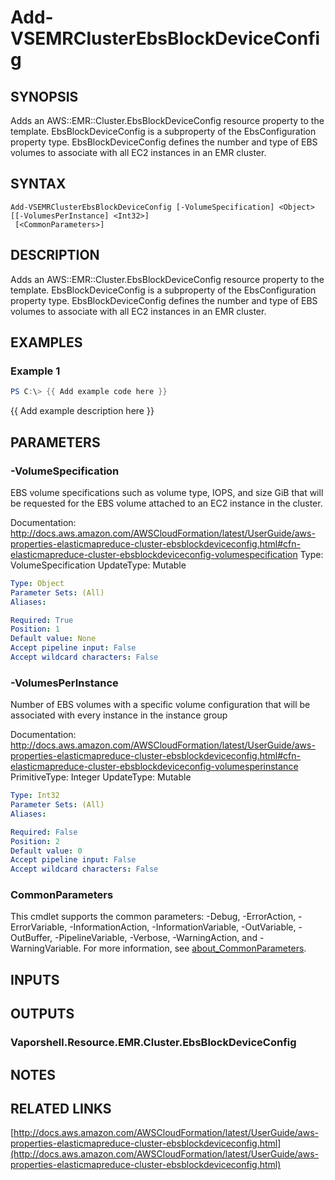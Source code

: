 # Add-VSEMRClusterEbsBlockDeviceConfig

## SYNOPSIS
Adds an AWS::EMR::Cluster.EbsBlockDeviceConfig resource property to the template.
EbsBlockDeviceConfig is a subproperty of the EbsConfiguration property type.
EbsBlockDeviceConfig defines the number and type of EBS volumes to associate with all EC2 instances in an EMR cluster.

## SYNTAX

```
Add-VSEMRClusterEbsBlockDeviceConfig [-VolumeSpecification] <Object> [[-VolumesPerInstance] <Int32>]
 [<CommonParameters>]
```

## DESCRIPTION
Adds an AWS::EMR::Cluster.EbsBlockDeviceConfig resource property to the template.
EbsBlockDeviceConfig is a subproperty of the EbsConfiguration property type.
EbsBlockDeviceConfig defines the number and type of EBS volumes to associate with all EC2 instances in an EMR cluster.

## EXAMPLES

### Example 1
```powershell
PS C:\> {{ Add example code here }}
```

{{ Add example description here }}

## PARAMETERS

### -VolumeSpecification
EBS volume specifications such as volume type, IOPS, and size GiB that will be requested for the EBS volume attached to an EC2 instance in the cluster.

Documentation: http://docs.aws.amazon.com/AWSCloudFormation/latest/UserGuide/aws-properties-elasticmapreduce-cluster-ebsblockdeviceconfig.html#cfn-elasticmapreduce-cluster-ebsblockdeviceconfig-volumespecification
Type: VolumeSpecification
UpdateType: Mutable

```yaml
Type: Object
Parameter Sets: (All)
Aliases:

Required: True
Position: 1
Default value: None
Accept pipeline input: False
Accept wildcard characters: False
```

### -VolumesPerInstance
Number of EBS volumes with a specific volume configuration that will be associated with every instance in the instance group

Documentation: http://docs.aws.amazon.com/AWSCloudFormation/latest/UserGuide/aws-properties-elasticmapreduce-cluster-ebsblockdeviceconfig.html#cfn-elasticmapreduce-cluster-ebsblockdeviceconfig-volumesperinstance
PrimitiveType: Integer
UpdateType: Mutable

```yaml
Type: Int32
Parameter Sets: (All)
Aliases:

Required: False
Position: 2
Default value: 0
Accept pipeline input: False
Accept wildcard characters: False
```

### CommonParameters
This cmdlet supports the common parameters: -Debug, -ErrorAction, -ErrorVariable, -InformationAction, -InformationVariable, -OutVariable, -OutBuffer, -PipelineVariable, -Verbose, -WarningAction, and -WarningVariable. For more information, see [about_CommonParameters](http://go.microsoft.com/fwlink/?LinkID=113216).

## INPUTS

## OUTPUTS

### Vaporshell.Resource.EMR.Cluster.EbsBlockDeviceConfig
## NOTES

## RELATED LINKS

[http://docs.aws.amazon.com/AWSCloudFormation/latest/UserGuide/aws-properties-elasticmapreduce-cluster-ebsblockdeviceconfig.html](http://docs.aws.amazon.com/AWSCloudFormation/latest/UserGuide/aws-properties-elasticmapreduce-cluster-ebsblockdeviceconfig.html)


